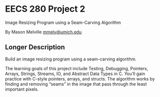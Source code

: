 EECS 280 Project 2
===========================
Image Resizing Program using a Seam-Carving Algorithm

By Mason Melville <mmelv@umich.edu>

## Longer Description
Build an image resizing program using a seam-carving algorithm.

The learning goals of this project include Testing, Debugging, Pointers, Arrays, Strings, Streams, IO, and Abstract Data Types in C. You’ll gain practice with C-style pointers, arrays, and structs. The algorithm works by finding and removing “seams” in the image that pass through the least important pixels.
